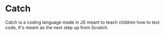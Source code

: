 # Catch
Catch is a coding language made in JS meant to teach children how to text code, It's meant as the next step up from Scratch.
